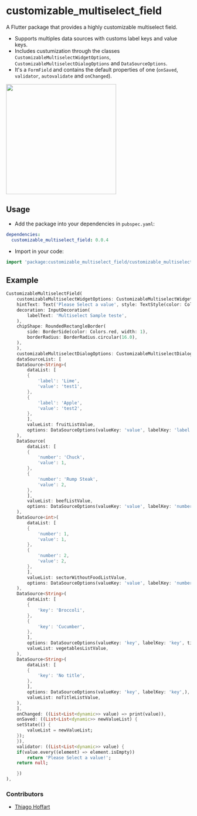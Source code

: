 # customizable_multiselect_field

A Flutter package that provides a highly customizable multiselect field.

* Supports multiples data sources with customs label keys and value keys. 
* Includes custumization through the classes `CustomizableMultiselectWidgetOptions`, `CustomizableMultiselectDialogOptions` and  `DataSourceOptions`.
* It's a `FormField` and contains the default properties of one (`onSaved`, `validator`, `autovalidate` and `onChanged`).

<img src="https://github.com/thoffart/customizable_multiselect_field/raw/master/customizable_multiselect_field_sample.gif" width="300" />


## Usage

- Add the package into your dependencies in `pubspec.yaml`:

```yaml
dependencies:
  customizable_multiselect_field: 0.0.4
```

- Import in your code:

```dart
import 'package:customizable_multiselect_field/customizable_multiselect_flutter.dart';
```


## Example


```dart
CustomizableMultiselectField(
    customizableMultiselectWidgetOptions: CustomizableMultiselectWidgetOptions(
    hintText: Text('Please Select a value', style: TextStyle(color: Colors.grey)),
    decoration: InputDecoration(
        labelText: 'Multiselect Sample teste',
    ),
    chipShape: RoundedRectangleBorder(
        side: BorderSide(color: Colors.red, width: 1),
        borderRadius: BorderRadius.circular(16.0),
    ),
    ),
    customizableMultiselectDialogOptions: CustomizableMultiselectDialogOptions(),
    dataSourceList: [
    DataSource<String>(
        dataList: [
        {
            'label': 'Lime',
            'value': 'test1',
        },
        {
            'label': 'Apple',
            'value': 'test2',
        },
        ],
        valueList: fruitListValue,
        options: DataSourceOptions(valueKey: 'value', labelKey: 'label', title: Text('Fruits', style: TextStyle(color: Colors.red), textAlign: TextAlign.start,)),
    ),
    DataSource(
        dataList: [
        {
            'number': 'Chuck',
            'value': 1,
        },
        {
            'number': 'Rump Steak',
            'value': 2,
        },
        ],
        valueList: beefListValue,
        options: DataSourceOptions(valueKey: 'value', labelKey: 'number', title: Text('Beef', style: TextStyle(color: Colors.grey), textAlign: TextAlign.start,)),
    ),
    DataSource<int>(
        dataList: [
        {
            'number': 1,
            'value': 1,
        },
        {
            'number': 2,
            'value': 2,
        },
        ],
        valueList: sectorWithoutFoodListValue,
        options: DataSourceOptions(valueKey: 'value', labelKey: 'number', title: Text('Sectors Without Food', style: TextStyle(color: Colors.brown), textAlign: TextAlign.start,)),
    ),
    DataSource<String>(
        dataList: [
        {
            'key': 'Broccoli',
        },
        {
            'key': 'Cucumber',
        },
        ],
        options: DataSourceOptions(valueKey: 'key', labelKey: 'key', title: Text('Vegetables', style: TextStyle(color: Colors.green), textAlign: TextAlign.start)),
        valueList: vegetablesListValue,
    ),
    DataSource<String>(
        dataList: [
        {
            'key': 'No title',
        },
        ],
        options: DataSourceOptions(valueKey: 'key', labelKey: 'key',),
        valueList: noTitleListValue,
    ),
    ],
    onChanged: ((List<List<dynamic>> value) => print(value)),
    onSaved: ((List<List<dynamic>> newValueList) {
    setState(() {
        valueList = newValueList;
    });
    }),
    validator: ((List<List<dynamic>> value) {
    if(value.every((element) => element.isEmpty))
        return 'Please Select a value!';
    return null;

    })
),

```    

### Contributors

  * [Thiago Hoffart](https://github.com/thoffart)
